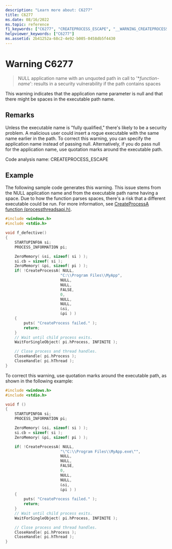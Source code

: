 ```yaml
---
description: "Learn more about: C6277"
title: C6277
ms.date: 08/16/2022
ms.topic: reference
f1_keywords: ["C6277", "CREATEPROCESS_ESCAPE", "__WARNING_CREATEPROCESS_ESCAPE"]
helpviewer_keywords: ["C6277"]
ms.assetid: 2b41252a-68c2-4e92-b005-0458db5f4430
---
```

# Warning C6277

> NULL application name with an unquoted path in call to '\**function-name*': results in a security vulnerability if the path contains spaces

This warning indicates that the application name parameter is null and that there might be spaces in the executable path name.

## Remarks

Unless the executable name is "fully qualified," there's likely to be a security problem. A malicious user could insert a rogue executable with the same name earlier in the path. To correct this warning, you can specify the application name instead of passing null. Alternatively, if you do pass null for the application name, use quotation marks around the executable path.

Code analysis name: CREATEPROCESS_ESCAPE

## Example

The following sample code generates this warning. This issue stems from the NULL application name and from the executable path name having a space. Due to how the function parses spaces, there's a risk that a different executable could be run. For more information, see [CreateProcessA function (processthreadsapi.h)](/windows/desktop/api/processthreadsapi/nf-processthreadsapi-createprocessa).

```cpp
#include <windows.h>
#include <stdio.h>

void f_defective()
{
    STARTUPINFOA si;
    PROCESS_INFORMATION pi;

    ZeroMemory( &si, sizeof( si ) );
    si.cb = sizeof( si );
    ZeroMemory( &pi, sizeof( pi ) );
    if( !CreateProcessA( NULL,
                        "C:\\Program Files\\MyApp",
                        NULL,
                        NULL,
                        FALSE,
                        0,
                        NULL,
                        NULL,
                        &si,
                        &pi ) )
    {
        puts( "CreateProcess failed." );
        return;
    }
    // Wait until child process exits.
    WaitForSingleObject( pi.hProcess, INFINITE );

    // Close process and thread handles.
    CloseHandle( pi.hProcess );
    CloseHandle( pi.hThread );
}
```

To correct this warning, use quotation marks around the executable path, as shown in the following example:

```cpp
#include <windows.h>
#include <stdio.h>

void f ()
{
    STARTUPINFOA si;
    PROCESS_INFORMATION pi;

    ZeroMemory( &si, sizeof( si ) );
    si.cb = sizeof( si );
    ZeroMemory( &pi, sizeof( pi ) );

    if( !CreateProcessA( NULL,
                        "\"C:\\Program Files\\MyApp.exe\"",
                        NULL,
                        NULL,
                        FALSE,
                        0,
                        NULL,
                        NULL,
                        &si,
                        &pi ) )
    {
        puts( "CreateProcess failed." );
        return;
    }
    // Wait until child process exits.
    WaitForSingleObject( pi.hProcess, INFINITE );

    // Close process and thread handles.
    CloseHandle( pi.hProcess );
    CloseHandle( pi.hThread );
}
```
